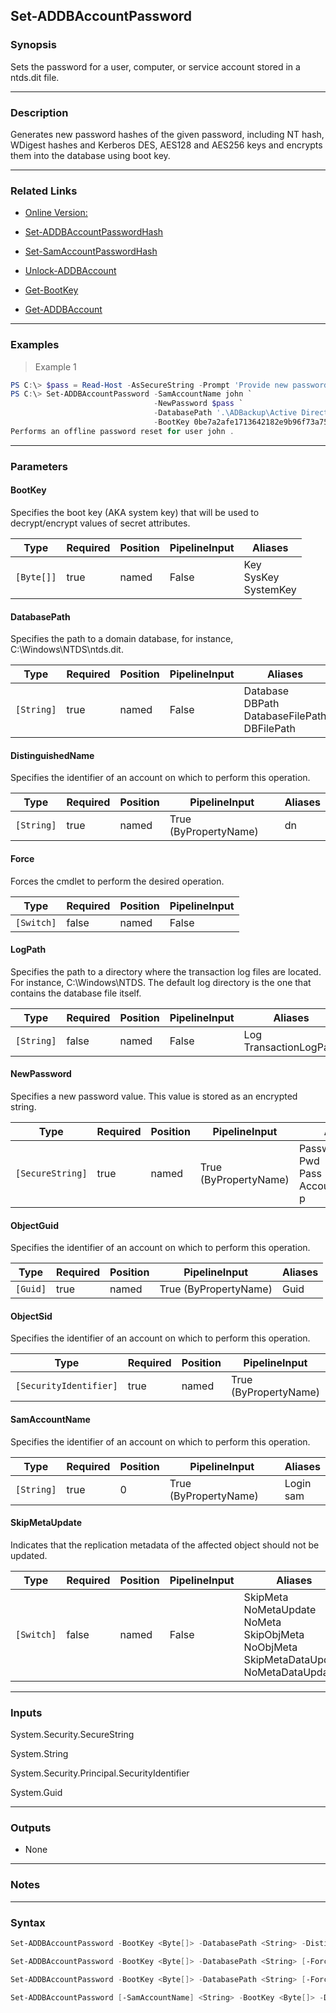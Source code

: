 Set-ADDBAccountPassword
-----------------------

### Synopsis
Sets the password for a user, computer, or service account stored in a ntds.dit file.

---

### Description

Generates new password hashes of the given password, including NT hash, WDigest hashes and Kerberos DES, AES128 and AES256 keys and encrypts them into the database using boot key.

---

### Related Links
* [Online Version:](https://github.com/MichaelGrafnetter/DSInternals/blob/master/Documentation/PowerShell/Set-ADDBAccountPassword.md)

* [Set-ADDBAccountPasswordHash](Set-ADDBAccountPasswordHash)

* [Set-SamAccountPasswordHash](Set-SamAccountPasswordHash)

* [Unlock-ADDBAccount](Unlock-ADDBAccount)

* [Get-BootKey](Get-BootKey)

* [Get-ADDBAccount](Get-ADDBAccount)

---

### Examples
> Example 1

```PowerShell
PS C:\> $pass = Read-Host -AsSecureString -Prompt 'Provide new password for user john'
PS C:\> Set-ADDBAccountPassword -SamAccountName john `
                                -NewPassword $pass `
                                -DatabasePath '.\ADBackup\Active Directory\ntds.dit' `
                                -BootKey 0be7a2afe1713642182e9b96f73a75da
Performs an offline password reset for user john .
```

---

### Parameters
#### **BootKey**
Specifies the boot key (AKA system key) that will be used to decrypt/encrypt values of secret attributes.

|Type      |Required|Position|PipelineInput|Aliases                     |
|----------|--------|--------|-------------|----------------------------|
|`[Byte[]]`|true    |named   |False        |Key<br/>SysKey<br/>SystemKey|

#### **DatabasePath**
Specifies the path to a domain database, for instance, C:\Windows\NTDS\ntds.dit.

|Type      |Required|Position|PipelineInput|Aliases                                                |
|----------|--------|--------|-------------|-------------------------------------------------------|
|`[String]`|true    |named   |False        |Database<br/>DBPath<br/>DatabaseFilePath<br/>DBFilePath|

#### **DistinguishedName**
Specifies the identifier of an account on which to perform this operation.

|Type      |Required|Position|PipelineInput        |Aliases|
|----------|--------|--------|---------------------|-------|
|`[String]`|true    |named   |True (ByPropertyName)|dn     |

#### **Force**
Forces the cmdlet to perform the desired operation.

|Type      |Required|Position|PipelineInput|
|----------|--------|--------|-------------|
|`[Switch]`|false   |named   |False        |

#### **LogPath**
Specifies the path to a directory where the transaction log files are located. For instance, C:\Windows\NTDS. The default log directory is the one that contains the database file itself.

|Type      |Required|Position|PipelineInput|Aliases                   |
|----------|--------|--------|-------------|--------------------------|
|`[String]`|false   |named   |False        |Log<br/>TransactionLogPath|

#### **NewPassword**
Specifies a new password value. This value is stored as an encrypted string.

|Type            |Required|Position|PipelineInput        |Aliases                                            |
|----------------|--------|--------|---------------------|---------------------------------------------------|
|`[SecureString]`|true    |named   |True (ByPropertyName)|Password<br/>Pwd<br/>Pass<br/>AccountPassword<br/>p|

#### **ObjectGuid**
Specifies the identifier of an account on which to perform this operation.

|Type    |Required|Position|PipelineInput        |Aliases|
|--------|--------|--------|---------------------|-------|
|`[Guid]`|true    |named   |True (ByPropertyName)|Guid   |

#### **ObjectSid**
Specifies the identifier of an account on which to perform this operation.

|Type                  |Required|Position|PipelineInput        |Aliases|
|----------------------|--------|--------|---------------------|-------|
|`[SecurityIdentifier]`|true    |named   |True (ByPropertyName)|Sid    |

#### **SamAccountName**
Specifies the identifier of an account on which to perform this operation.

|Type      |Required|Position|PipelineInput        |Aliases      |
|----------|--------|--------|---------------------|-------------|
|`[String]`|true    |0       |True (ByPropertyName)|Login<br/>sam|

#### **SkipMetaUpdate**
Indicates that the replication metadata of the affected object should not be updated.

|Type      |Required|Position|PipelineInput|Aliases                                                                                                       |
|----------|--------|--------|-------------|--------------------------------------------------------------------------------------------------------------|
|`[Switch]`|false   |named   |False        |SkipMeta<br/>NoMetaUpdate<br/>NoMeta<br/>SkipObjMeta<br/>NoObjMeta<br/>SkipMetaDataUpdate<br/>NoMetaDataUpdate|

---

### Inputs
System.Security.SecureString

System.String

System.Security.Principal.SecurityIdentifier

System.Guid

---

### Outputs
* None

---

### Notes

---

### Syntax
```PowerShell
Set-ADDBAccountPassword -BootKey <Byte[]> -DatabasePath <String> -DistinguishedName <String> [-Force] [-LogPath <String>] -NewPassword <SecureString> [-SkipMetaUpdate] [<CommonParameters>]
```
```PowerShell
Set-ADDBAccountPassword -BootKey <Byte[]> -DatabasePath <String> [-Force] [-LogPath <String>] -NewPassword <SecureString> -ObjectGuid <Guid> [-SkipMetaUpdate] [<CommonParameters>]
```
```PowerShell
Set-ADDBAccountPassword -BootKey <Byte[]> -DatabasePath <String> [-Force] [-LogPath <String>] -NewPassword <SecureString> -ObjectSid <SecurityIdentifier> [-SkipMetaUpdate] [<CommonParameters>]
```
```PowerShell
Set-ADDBAccountPassword [-SamAccountName] <String> -BootKey <Byte[]> -DatabasePath <String> [-Force] [-LogPath <String>] -NewPassword <SecureString> [-SkipMetaUpdate] [<CommonParameters>]
```
